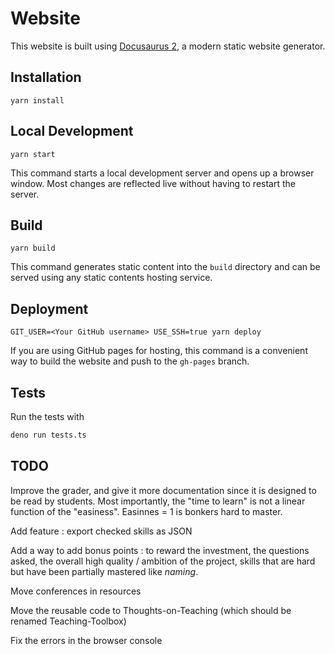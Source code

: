 # Website

This website is built using [Docusaurus 2](https://docusaurus.io/), a modern static website generator.

## Installation

```console
yarn install
```

## Local Development

```console
yarn start
```

This command starts a local development server and opens up a browser window. Most changes are reflected live without having to restart the server.

## Build

```console
yarn build
```

This command generates static content into the `build` directory and can be served using any static contents hosting service.

## Deployment

```console
GIT_USER=<Your GitHub username> USE_SSH=true yarn deploy
```

If you are using GitHub pages for hosting, this command is a convenient way to build the website and push to the `gh-pages` branch.

## Tests

Run the tests with

```bash
deno run tests.ts
```

## TODO

Improve the grader, and give it more documentation since it is designed to be read by students. Most importantly, the "time to learn" is not a linear function of the "easiness". Easinnes = 1 is bonkers hard to master.

Add feature : export checked skills as JSON

Add a way to add bonus points : to reward the investment, the questions asked, the overall high quality / ambition of the project, skills that are hard but have been partially mastered like *naming*.

Move conferences in resources

Move the reusable code to Thoughts-on-Teaching (which should be renamed Teaching-Toolbox)

Fix the errors in the browser console